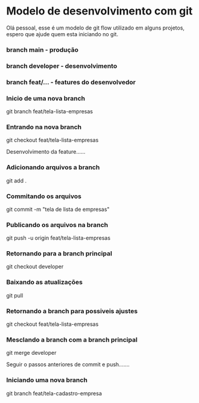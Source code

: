 # Modelo de desenvolvimento com git

Olá pessoal, esse é um modelo de git flow utilizado em alguns projetos, espero que ajude quem esta iniciando no git. 

### branch main - produção
### branch developer - desenvolvimento
### branch feat/... - features do desenvolvedor



### Inicio de uma nova branch
git branch feat/tela-lista-empresas

### Entrando na nova branch
git checkout feat/tela-lista-empresas

Desenvolvimento da feature......

### Adicionando arquivos a branch
git add .

### Commitando os arquivos
git commit -m "tela de lista de empresas"

### Publicando os arquivos na branch
git push -u origin feat/tela-lista-empresas


### Retornando para a branch principal
git checkout developer

### Baixando as atualizações
git pull

### Retornando a branch para possiveis ajustes
git checkout feat/tela-lista-empresas

### Mesclando a branch com a branch principal
git merge developer

 Seguir o passos anteriores de commit e push.......

### Iniciando uma nova branch
git branch feat/tela-cadastro-empresa


